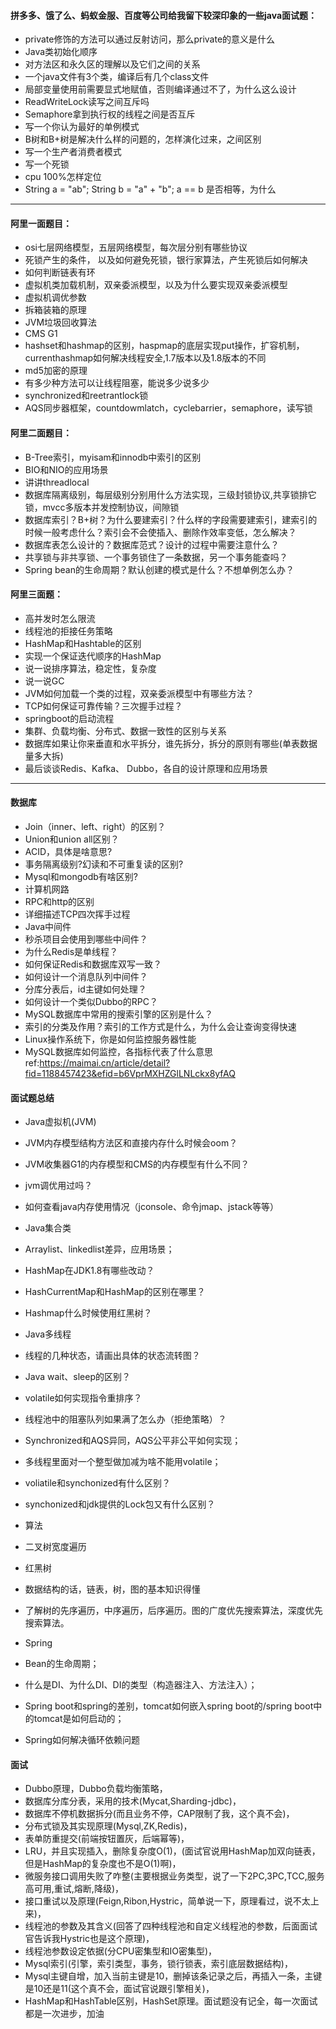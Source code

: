 
#### 拼多多、饿了么、蚂蚁金服、百度等公司给我留下较深印象的一些java面试题：
* private修饰的方法可以通过反射访问，那么private的意义是什么
* Java类初始化顺序
* 对方法区和永久区的理解以及它们之间的关系
* 一个java文件有3个类，编译后有几个class文件
* 局部变量使用前需要显式地赋值，否则编译通过不了，为什么这么设计
* ReadWriteLock读写之间互斥吗
* Semaphore拿到执行权的线程之间是否互斥
* 写一个你认为最好的单例模式
* B树和B+树是解决什么样的问题的，怎样演化过来，之间区别
* 写一个生产者消费者模式
* 写一个死锁
* cpu 100%怎样定位
* String a = "ab"; String b = "a" + "b"; a == b 是否相等，为什么


------------------------------------------------------------------------------------------
#### 阿里一面题目：
* osi七层网络模型，五层网络模型，每次层分别有哪些协议
* 死锁产生的条件， 以及如何避免死锁，银行家算法，产生死锁后如何解决
* 如何判断链表有环
* 虚拟机类加载机制，双亲委派模型，以及为什么要实现双亲委派模型
* 虚拟机调优参数
* 拆箱装箱的原理
* JVM垃圾回收算法
* CMS G1
* hashset和hashmap的区别，haspmap的底层实现put操作，扩容机制，currenthashmap如何解决线程安全,1.7版本以及1.8版本的不同
* md5加密的原理
* 有多少种方法可以让线程阻塞，能说多少说多少
* synchronized和reetrantlock锁
* AQS同步器框架，countdowmlatch，cyclebarrier，semaphore，读写锁

#### 阿里二面题目：
* B-Tree索引，myisam和innodb中索引的区别
* BIO和NIO的应用场景
* 讲讲threadlocal
* 数据库隔离级别，每层级别分别用什么方法实现，三级封锁协议,共享锁排它锁，mvcc多版本并发控制协议，间隙锁
* 数据库索引？B+树？为什么要建索引？什么样的字段需要建索引，建索引的时候一般考虑什么？索引会不会使插入、删除作效率变低，怎么解决？
* 数据库表怎么设计的？数据库范式？设计的过程中需要注意什么？
* 共享锁与非共享锁、一个事务锁住了一条数据，另一个事务能查吗？
* Spring bean的生命周期？默认创建的模式是什么？不想单例怎么办？

#### 阿里三面题：
* 高并发时怎么限流
* 线程池的拒接任务策略
* HashMap和Hashtable的区别
* 实现一个保证迭代顺序的HashMap
* 说一说排序算法，稳定性，复杂度
* 说一说GC
* JVM如何加载一个类的过程，双亲委派模型中有哪些方法？
* TCP如何保证可靠传输？三次握手过程？
* springboot的启动流程
* 集群、负载均衡、分布式、数据一致性的区别与关系
* 数据库如果让你来垂直和水平拆分，谁先拆分，拆分的原则有哪些(单表数据量多大拆)
* 最后谈谈Redis、Kafka、 Dubbo，各自的设计原理和应用场景
------------------------------------------------------------------------------------------


#### 数据库
* Join（inner、left、right）的区别？
* Union和union all区别？
* ACID，具体是啥意思?
* 事务隔离级别?幻读和不可重复读的区别?
* Mysql和mongodb有啥区别?
* 计算机网路
* RPC和http的区别
* 详细描述TCP四次挥手过程
* Java中间件
* 秒杀项目会使用到哪些中间件？
* 为什么Redis是单线程？
* 如何保证Redis和数据库双写一致？
* 如何设计一个消息队列中间件？
* 分库分表后，id主键如何处理？
* 如何设计一个类似Dubbo的RPC？
* MySQL数据库中常用的搜索引擎的区别是什么？
* 索引的分类及作用？索引的工作方式是什么，为什么会让查询变得快速
* Linux操作系统下，你是如何监控服务器性能
* MySQL数据库如何监控，各指标代表了什么意思
ref:https://maimai.cn/article/detail?fid=1188457423&efid=b6VprMXHZGlLNLckx8yfAQ

#### 面试题总结  
* Java虚拟机(JVM)
* JVM内存模型结构方法区和直接内存什么时候会oom？
* JVM收集器G1的内存模型和CMS的内存模型有什么不同？
* jvm调优用过吗？
* 如何查看java内存使用情况（jconsole、命令jmap、jstack等等）
* Java集合类
* Arraylist、linkedlist差异，应用场景；
* HashMap在JDK1.8有哪些改动？
* HashCurrentMap和HashMap的区别在哪里？
* Hashmap什么时候使用红黑树？
* Java多线程
* 线程的几种状态，请画出具体的状态流转图？
* Java wait、sleep的区别？
* volatile如何实现指令重排序？
* 线程池中的阻塞队列如果满了怎么办（拒绝策略）？
* Synchronized和AQS异同，AQS公平非公平如何实现；
* 多线程里面对一个整型做加减为啥不能用volatile；
* voliatile和synchonized有什么区别？
* synchonized和jdk提供的Lock包又有什么区别？

* 算法
* 二叉树宽度遍历
* 红黑树
* 数据结构的话，链表，树，图的基本知识得懂
* 了解树的先序遍历，中序遍历，后序遍历。图的广度优先搜索算法，深度优先搜索算法。
* Spring
* Bean的生命周期；
* 什么是DI、为什么DI、DI的类型（构造器注入、方法注入）；
* Spring boot和spring的差别，tomcat如何嵌入spring boot的/spring boot中的tomcat是如何启动的；
* Spring如何解决循环依赖问题


#### 面试
* Dubbo原理，Dubbo负载均衡策略，
* 数据库分库分表，采用的技术(Mycat,Sharding-jdbc)，
* 数据库不停机数据拆分(而且业务不停，CAP限制了我，这个真不会)，
* 分布式锁及其实现原理(Mysql,ZK,Redis)，
* 表单防重提交(前端按钮置灰，后端幂等)，
* LRU，并且实现插入，删除复杂度O(1)，(面试官说用HashMap加双向链表，但是HashMap的复杂度也不是O(1)啊)，
* 微服务接口调用失败了咋整(主要根据业务类型，说了一下2PC,3PC,TCC,服务高可用,重试,熔断,降级)，
* 接口重试以及原理(Feign,Ribon,Hystric，简单说一下，原理看过，说不太上来)，
* 线程池的参数及其含义(回答了四种线程池和自定义线程池的参数，后面面试官告诉我Hystric也是这个原理)，
* 线程池参数设定依据(分CPU密集型和IO密集型)，
* Mysql索引(引擎，索引类型，事务，锁行锁表，索引底层数据结构)，
* Mysql主键自增，加入当前主键是10，删掉该条记录之后，再插入一条，主键是10还是11(这个真不会，面试官说跟引擎相关)，
* HashMap和HashTable区别，HashSet原理。面试题没有记全，每一次面试都是一次进步，加油
